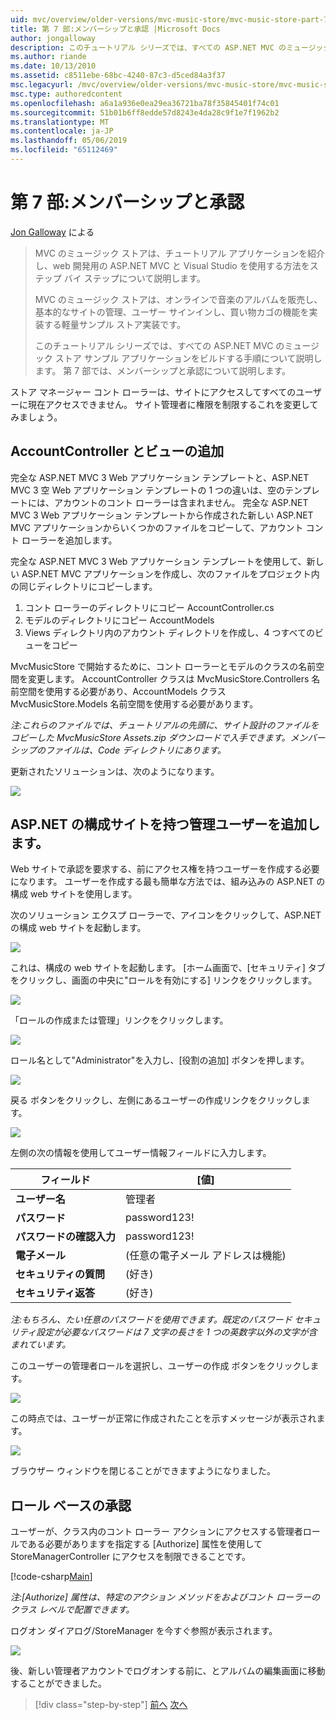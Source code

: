 ```yaml
---
uid: mvc/overview/older-versions/mvc-music-store/mvc-music-store-part-7
title: 第 7 部:メンバーシップと承認 |Microsoft Docs
author: jongalloway
description: このチュートリアル シリーズでは、すべての ASP.NET MVC のミュージック ストア サンプル アプリケーションをビルドする手順について説明します。 第 7 部では、メンバーシップと承認について説明します。
ms.author: riande
ms.date: 10/13/2010
ms.assetid: c8511ebe-68bc-4240-87c3-d5ced84a3f37
msc.legacyurl: /mvc/overview/older-versions/mvc-music-store/mvc-music-store-part-7
msc.type: authoredcontent
ms.openlocfilehash: a6a1a936e0ea29ea36721ba78f35845401f74c01
ms.sourcegitcommit: 51b01b6ff8edde57d8243e4da28c9f1e7f1962b2
ms.translationtype: MT
ms.contentlocale: ja-JP
ms.lasthandoff: 05/06/2019
ms.locfileid: "65112469"
---
```

# <a name="part-7-membership-and-authorization"></a>第 7 部:メンバーシップと承認

[Jon Galloway](https://github.com/jongalloway) による

> MVC のミュージック ストアは、チュートリアル アプリケーションを紹介し、web 開発用の ASP.NET MVC と Visual Studio を使用する方法をステップ バイ ステップについて説明します。  
>   
> MVC のミュージック ストアは、オンラインで音楽のアルバムを販売し、基本的なサイトの管理、ユーザー サインインし、買い物カゴの機能を実装する軽量サンプル ストア実装です。  
>   
> このチュートリアル シリーズでは、すべての ASP.NET MVC のミュージック ストア サンプル アプリケーションをビルドする手順について説明します。 第 7 部では、メンバーシップと承認について説明します。

ストア マネージャー コント ローラーは、サイトにアクセスしてすべてのユーザーに現在アクセスできません。 サイト管理者に権限を制限するこれを変更してみましょう。

## <a name="adding-the-accountcontroller-and-views"></a>AccountController とビューの追加

完全な ASP.NET MVC 3 Web アプリケーション テンプレートと、ASP.NET MVC 3 空 Web アプリケーション テンプレートの 1 つの違いは、空のテンプレートには、アカウントのコント ローラーは含まれません。 完全な ASP.NET MVC 3 Web アプリケーション テンプレートから作成された新しい ASP.NET MVC アプリケーションからいくつかのファイルをコピーして、アカウント コント ローラーを追加します。

完全な ASP.NET MVC 3 Web アプリケーション テンプレートを使用して、新しい ASP.NET MVC アプリケーションを作成し、次のファイルをプロジェクト内の同じディレクトリにコピーします。

1. コント ローラーのディレクトリにコピー AccountController.cs
2. モデルのディレクトリにコピー AccountModels
3. Views ディレクトリ内のアカウント ディレクトリを作成し、4 つすべてのビューをコピー

MvcMusicStore で開始するために、コント ローラーとモデルのクラスの名前空間を変更します。 AccountController クラスは MvcMusicStore.Controllers 名前空間を使用する必要があり、AccountModels クラス MvcMusicStore.Models 名前空間を使用する必要があります。

*注:これらのファイルでは、チュートリアルの先頭に、サイト設計のファイルをコピーした MvcMusicStore Assets.zip ダウンロードで入手できます。メンバーシップのファイルは、Code ディレクトリにあります。*

更新されたソリューションは、次のようになります。

![](mvc-music-store-part-7/_static/image1.png)

## <a name="adding-an-administrative-user-with-the-aspnet-configuration-site"></a>ASP.NET の構成サイトを持つ管理ユーザーを追加します。

Web サイトで承認を要求する、前にアクセス権を持つユーザーを作成する必要になります。 ユーザーを作成する最も簡単な方法では、組み込みの ASP.NET の構成 web サイトを使用します。

次のソリューション エクスプ ローラーで、アイコンをクリックして、ASP.NET の構成 web サイトを起動します。

![](mvc-music-store-part-7/_static/image2.png)

これは、構成の web サイトを起動します。 [ホーム画面で、[セキュリティ] タブをクリックし、画面の中央に"ロールを有効にする] リンクをクリックします。

![](mvc-music-store-part-7/_static/image3.png)

「ロールの作成または管理」リンクをクリックします。

![](mvc-music-store-part-7/_static/image4.png)

ロール名として"Administrator"を入力し、[役割の追加] ボタンを押します。

![](mvc-music-store-part-7/_static/image5.png)

戻る ボタンをクリックし、左側にあるユーザーの作成リンクをクリックします。

![](mvc-music-store-part-7/_static/image6.png)

左側の次の情報を使用してユーザー情報フィールドに入力します。

| **フィールド** | **[値]** |
| --- | --- |
| **ユーザー名** | 管理者 |
| **パスワード** | password123! |
| **パスワードの確認入力** | password123! |
| **電子メール** | (任意の電子メール アドレスは機能) |
| **セキュリティの質問** | (好き) |
| **セキュリティ返答** | (好き) |

*注:もちろん、たい任意のパスワードを使用できます。既定のパスワード セキュリティ設定が必要なパスワードは 7 文字の長さを 1 つの英数字以外の文字が含まれています。*

このユーザーの管理者ロールを選択し、ユーザーの作成 ボタンをクリックします。

![](mvc-music-store-part-7/_static/image7.png)

この時点では、ユーザーが正常に作成されたことを示すメッセージが表示されます。

![](mvc-music-store-part-7/_static/image8.png)

ブラウザー ウィンドウを閉じることができますようになりました。

## <a name="role-based-authorization"></a>ロール ベースの承認

ユーザーが、クラス内のコント ローラー アクションにアクセスする管理者ロールである必要がありますを指定する [Authorize] 属性を使用して StoreManagerController にアクセスを制限できることです。

[!code-csharp[Main](mvc-music-store-part-7/samples/sample1.cs)]

*注:[Authorize] 属性は、特定のアクション メソッドをおよびコント ローラーのクラス レベルで配置できます。*

ログオン ダイアログ/StoreManager を今すぐ参照が表示されます。

![](mvc-music-store-part-7/_static/image9.png)

後、新しい管理者アカウントでログオンする前に、とアルバムの編集画面に移動することができました。

> [!div class="step-by-step"]
> [前へ](mvc-music-store-part-6.md)
> [次へ](mvc-music-store-part-8.md)
